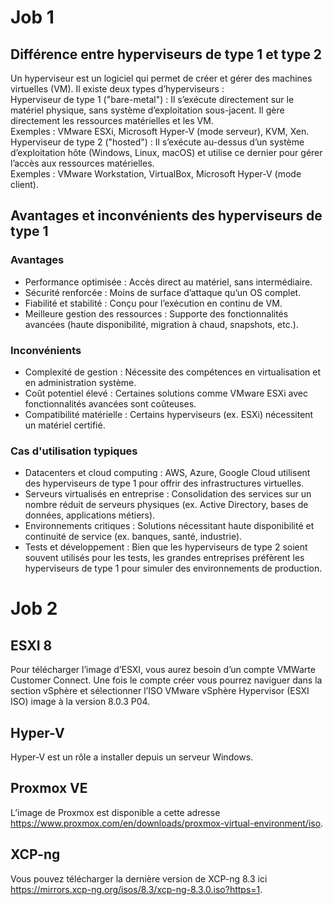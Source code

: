 # Job 1
## Différence entre hyperviseurs de type 1 et type 2
Un hyperviseur est un logiciel qui permet de créer et gérer des machines virtuelles (VM). Il existe deux types d’hyperviseurs :  
Hyperviseur de type 1 ("bare-metal") : Il s’exécute directement sur le matériel physique, sans système d’exploitation sous-jacent. Il gère directement les ressources matérielles et les VM.  
Exemples : VMware ESXi, Microsoft Hyper-V (mode serveur), KVM, Xen.  
Hyperviseur de type 2 ("hosted") : Il s’exécute au-dessus d’un système d’exploitation hôte (Windows, Linux, macOS) et utilise ce dernier pour gérer l’accès aux ressources matérielles.  
Exemples : VMware Workstation, VirtualBox, Microsoft Hyper-V (mode client).  
## Avantages et inconvénients des hyperviseurs de type 1
### Avantages
- Performance optimisée : Accès direct au matériel, sans intermédiaire.
- Sécurité renforcée : Moins de surface d’attaque qu’un OS complet.
- Fiabilité et stabilité : Conçu pour l’exécution en continu de VM.
- Meilleure gestion des ressources : Supporte des fonctionnalités avancées (haute disponibilité, migration à chaud, snapshots, etc.).
### Inconvénients
- Complexité de gestion : Nécessite des compétences en virtualisation et en administration système.
- Coût potentiel élevé : Certaines solutions comme VMware ESXi avec fonctionnalités avancées sont coûteuses.
- Compatibilité matérielle : Certains hyperviseurs (ex. ESXi) nécessitent un matériel certifié.
### Cas d'utilisation typiques
 - Datacenters et cloud computing : AWS, Azure, Google Cloud utilisent des hyperviseurs de type 1 pour offrir des infrastructures virtuelles.
 - Serveurs virtualisés en entreprise : Consolidation des services sur un nombre réduit de serveurs physiques (ex. Active Directory, bases de données, applications métiers).
 - Environnements critiques : Solutions nécessitant haute disponibilité et continuité de service (ex. banques, santé, industrie).
 - Tests et développement : Bien que les hyperviseurs de type 2 soient souvent utilisés pour les tests, les grandes entreprises préfèrent les hyperviseurs de type 1 pour simuler des environnements de production.
# Job 2
## ESXI 8
Pour télécharger  l’image d’ESXI, vous aurez besoin d’un compte VMWarte Customer Connect. Une fois le compte créer vous pourrez naviguer dans la section vSphère et sélectionner l’ISO VMware vSphère Hypervisor (ESXI ISO) image à la version 8.0.3 P04.

## Hyper-V
Hyper-V est un rôle a installer depuis un serveur Windows.

## Proxmox VE
L’image de Proxmox est disponible a cette adresse https://www.proxmox.com/en/downloads/proxmox-virtual-environment/iso.

## XCP-ng
Vous pouvez télécharger la dernière version de XCP-ng 8.3 ici https://mirrors.xcp-ng.org/isos/8.3/xcp-ng-8.3.0.iso?https=1.
